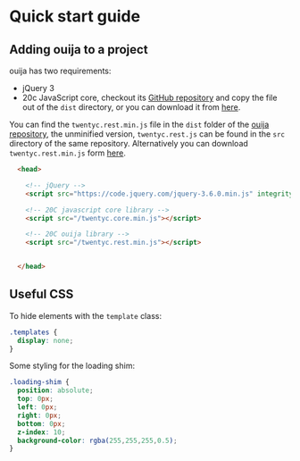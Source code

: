 # Quick start guide

## Adding ouija to a project
ouija has two requirements:
- jQuery 3
- 20c JavaScript core, checkout its [GitHub repository](https://github.com/20c/js-core) and copy the file out of the `dist` directory, or you can download it from [here](https://raw.githubusercontent.com/20c/js-core/master/dist/twentyc.core.min.js).

You can find the `twentyc.rest.min.js` file in the `dist` folder of the [ouija repository](https://github.com/20c/ouija), the unminified version, `twentyc.rest.js` can be found in the `src` directory of the same repository. Alternatively you can download `twentyc.rest.min.js` form [here](https://raw.githubusercontent.com/20c/ouija/master/dist/twentyc.rest.min.js). 

```html
  <head>

    <!-- jQuery -->
    <script src="https://code.jquery.com/jquery-3.6.0.min.js" integrity="sha256-/xUj+3OJU5yExlq6GSYGSHk7tPXikynS7ogEvDej/m4=" crossorigin="anonymous"></script>

    <!-- 20C javascript core library -->
    <script src="/twentyc.core.min.js"></script>

    <!-- 20C ouija library -->
    <script src="/twentyc.rest.min.js"></script>


  </head>
```

## Useful CSS
To hide elements with the `template` class:
```CSS
.templates {
  display: none;
}
```
Some styling for the loading shim:
```CSS
.loading-shim {
  position: absolute;
  top: 0px;
  left: 0px;
  right: 0px;
  bottom: 0px;
  z-index: 10;
  background-color: rgba(255,255,255,0.5);
}
```